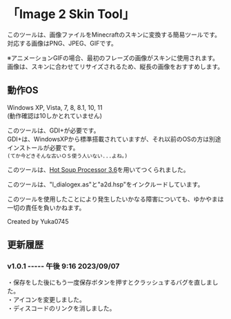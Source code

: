 # 「Image 2 Skin Tool」

このツールは、画像ファイルをMinecraftのスキンに変換する簡易ツールです。  
対応する画像はPNG、JPEG、GIFです。  

※アニメーションGIFの場合、最初のフレーズの画像がスキンに使用されます。  
画像は、スキンに合わせてリサイズされるため、縦長の画像をおすすめします。  

## 動作OS
Windows XP, Vista, 7, 8, 8.1, 10, 11  
(動作確認は10しかとれていません)  

このツールは、GDI+が必要です。  
GDI+は、WindowsXPから標準搭載されていますが、それ以前のOSの方は別途インストールが必要です。  
`(てか今どきそんな古いＯＳ使う人いない...よね。)`  

このツールは、[Hot Soup Processor 3.6](https://hsp.tv/)を用いてつくられました。  

このツールは、"l_dialogex.as"と"a2d.hsp"をインクルードしています。  

このツールを使用したことにより発生したいかなる障害についても、ゆかやまは一切の責任を負いかねます。  


Created by Yuka0745  

## 更新履歴  

### v1.0.1 ----- 午後 9:16 2023/09/07

・保存をした後にもう一度保存ボタンを押すとクラッシュするバグを直しました。  
・アイコンを変更しました。  
・ディスコードのリンクを消しました。  

